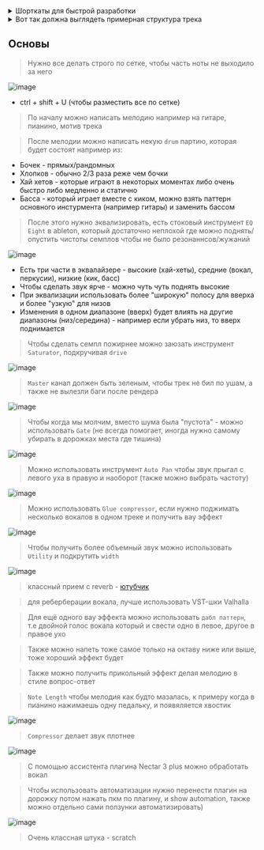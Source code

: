 <details>
  <hr />
  <summary>Шорткаты для быстрой разработки</summary>
  <img alt="image" src="https://user-images.githubusercontent.com/79831859/155879351-b1c15219-d845-40b9-83d1-e47b0ab2b42d.png">
  <hr />
</details>

<details>
  <hr />
  <summary>Вот так должна выглядеть примерная структура трека</summary>
  <img alt="image" src="https://user-images.githubusercontent.com/79831859/155879029-e7bb8eaa-ef78-4b1b-8519-60b1c66902f1.png">
  <hr />
</details>

## Основы

> Нужно все делать строго по сетке, чтобы часть ноты не выходило за него

![image](https://user-images.githubusercontent.com/79831859/155880500-58d777bb-604e-42ce-8106-e435476b7c98.png)

- ctrl + shift + U (чтобы разместить все по сетке)

> По началу можно написать мелодию например на гитаре, пианино, мотив трека

> После мелодии можно написать некую `drum` партию, которая будет состоят например из:

- Бочек - прямых/рандомных
- Хлопков - обычно 2/3 раза реже чем бочки
- Хай хетов - которые играют в некоторых моментах либо очень быстро либо медленно и статично
- Басса - который играет вместе с киком, можно взять паттерн основного инстурмента (например гитары) и заменить бассом

> После этого нужно эквализировать, есть стоковый инструмент `EQ Eight` в ableton, который достаточно неплохой где можно поднять/опустить чистоты семплов чтобы не было резонаннсов/жужаний

![image](https://user-images.githubusercontent.com/79831859/155879782-dcaccfad-4b53-4439-a439-3b815ac64ee5.png)

- Есть три части в эквалайзере - высокие (хай-хеты), средние (вокал, перкусии), низкие (кик, басс)
- Чтобы сделать звук ярче - можно чуть чуть поднять высокие
- При эквализации использовать более "широкую" полосу для вверха и более "узкую" для низов
- Изменения в одном диапазоне (вверх) будет влиять на другие диапазоны (низ/середина) - например если убрать низ, то вверх поднимается

> Чтобы сделать семпл пожирнее можно заюзать инструмент `Saturator`, подкручивая `drive`

![image](https://user-images.githubusercontent.com/79831859/155881511-db2103c1-41a5-4446-85f0-d2c2e8d4b003.png)

> `Master` канал должен быть зеленым, чтобы трек не бил по ушам, а также не вылезли баги после рендера

![image](https://user-images.githubusercontent.com/79831859/155881911-352c926c-2c15-4e6c-99a1-c99454afccf0.png)

> Чтобы когда мы молчим, вместо шума была "пустота" - можно использовать `Gate` (не всегда помогает, иногда нужно самому убирать в дорожках места где тишина)

![image](https://user-images.githubusercontent.com/79831859/155881864-66e83e06-7058-42f0-9be2-0c8838874510.png)

> Можно использовать инструмент `Auto Pan` чтобы звук прыгал с левого уха в правую и наоборот (также можно выбрать частоту)

![image](https://user-images.githubusercontent.com/79831859/155883155-d1adc67a-6cb0-4f8a-8139-7bf2b793ab72.png)

> Можно использовать `Glue compressor`, если нужно поджимать несколько вокалов в одном треке и получить вау эффект

![image](https://user-images.githubusercontent.com/79831859/155884105-81b46ceb-31ea-4775-8500-dc80070cda13.png)

> Чтобы получить более объемный звук можно использовать `Utility` и подкрутить `width`

![image](https://user-images.githubusercontent.com/79831859/155884134-6356f8f4-f3c1-458d-9f32-6a991d73d40f.png)

> классный прием с reverb - [ютубчик](https://youtu.be/0GyYwpVfmds?t=3207)

> для реберберации вокала, лучше использовать VST-шки Valhalla

> Для ещё одного вау эффекта можно использовать `дабл паттерн`, т.е двойной голос вокала который и свести одно в левое, другое в правое ухо

> Также можно напеть тоже самое только на октаву ниже или выше, тоже хороший эффект будет

> Также можно получить прикольный эффект делая мелодию в стиле вопрос-ответ

> `Note Length` чтобы мелодия как будто мазалась, к примеру когда в пианино нажимаешь одну педальку, и появяляется хвостик

![image](https://user-images.githubusercontent.com/79831859/155883345-4b3b3a7e-4854-489b-bd45-4199e768dfb3.png)

> `Compressor` делает звук плотнее

![image](https://user-images.githubusercontent.com/79831859/155884197-58abef03-675f-45ba-8847-855ec4e96876.png)

> С помощью ассистента плагина Nectar 3 plus можно обработать вокал

> Чтобы использовать автоматизации нужно перенести плагин на дорожку потом нажать пкм по плагину, и show automation, также можно отдельно сами ползунки автоматизировать)

![image](https://user-images.githubusercontent.com/79831859/155883996-ce1f8f77-d104-4a2b-a2c7-1cb4c9dc4117.png)

> Очень классная штука - scratch
